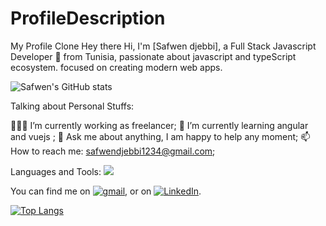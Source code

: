 # ProfileDescription
My Profile Clone
Hey there 
Hi, I'm [Safwen djebbi], a Full Stack Javascript Developer 🚀 from Tunisia, passionate about javascript and typeScript ecosystem. focused on creating modern web apps.

![  Safwen's GitHub stats](https://github-readme-stats.vercel.app/api?username=safwen-code&show_icons=true&theme=radical)



Talking about Personal Stuffs:

👨🏽‍💻 I’m currently working as freelancer;
🌱 I’m currently learning angular and vuejs ;
💬 Ask me about anything, I am happy to help any moment;
📫 How to reach me: safwendjebbi1234@gmail.com;

Languages and Tools:
![](https://img.shields.io/badge/<WORD_ON_LEFT>-<WORD_ON_RIGHT>-informational?style=flat&logo=<LOGO_NAME>&logoColor=white&color=2bbc8a)


<!-- Actual text -->

You can find me on [![gmail][1.2]][1], or on [![LinkedIn][2.2]][2].

<!-- Icons -->

[1.2]: http://i.imgur.com/wWzX9uB.png (twitter icon without padding)
[2.2]: https://raw.githubusercontent.com/MartinHeinz/MartinHeinz/master/linkedin-3-16.png (LinkedIn icon without padding)


[![Top Langs](https://github-readme-stats.vercel.app/api/top-langs/?username=safwen-code&layout=compact)](https://github.com/safwen-code/github-readme-stats)

<!-- Links to your social media accounts -->

[1]: https://safwendjebbi1234@gmail.com/Martin_Heinz_
[2]: https://www.linkedin.com/in/safwendjebbi/
